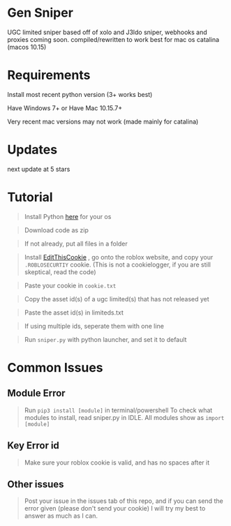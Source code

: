 # Gen Sniper
UGC limited sniper based off of xolo and J3ldo sniper, webhooks and proxies coming soon.
compiled/rewritten to work best for mac os catalina (macos 10.15)

# Requirements
Install most recent python version (3+ works best)

Have Windows 7+ or
Have Mac 10.15.7+

Very recent mac versions may not work (made mainly for catalina)

# Updates
next update at 5 stars

# Tutorial

> Install Python [here](https://www.python.org/downloads/) for your os

> Download code as zip

> If not already, put all files in a folder

> Install [EditThisCookie](https://chrome.google.com/webstore/detail/editthiscookie/fngmhnnpilhplaeedifhccceomclgfbg?hl=en) , go onto the roblox website, and copy your `.ROBLOSECURTIY` cookie. (This is not a cookielogger, if you are still skeptical, read the code)

> Paste your cookie in `cookie.txt`

> Copy the asset id(s) of a ugc limited(s) that has not released yet

> Paste the asset id(s) in limiteds.txt

> If using multiple ids, seperate them with one line

> Run `sniper.py` with python launcher, and set it to default

# Common Issues
## Module Error
> Run `pip3 install [module]` in terminal/powershell
> To check what modules to install, read sniper.py in IDLE. All modules show as `import [module]`
## Key Error id
> Make sure your roblox cookie is valid, and has no spaces after it
## Other issues
> Post your issue in the issues tab of this repo, and if you can send the error given (please don't send your cookie) I will try my best to answer as much as I can.
